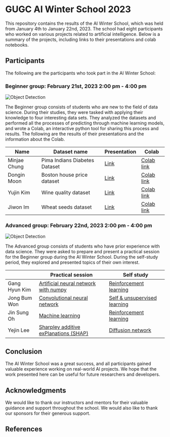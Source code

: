 # GUGC AI Winter School 2023

This repository contains the results of the AI Winter School, which was held from January 4th to January 22nd, 2023. The school had eight participants who worked on various projects related to artificial intelligence. Below is a summary of the projects, including links to their presentations and colab notebooks.



## Participants

The following are the participants who took part in the AI Winter School:

### Beginner group:  February 21st, 2023 2:00 pm - 4:00 pm

![Object Detection](https://example.com/object_detection.jpg)


The Beginner group consists of students who are new to the field of data science. During their studies, they were tasked with applying their knowledge to four interesting data sets. They analyzed the datasets and performed all the processes of predicting through machine learning models, and wrote a Colab, an interactive python tool for sharing this process and results. The following are the results of their presentations and the information about the Colab.

| Name | Dataset name  | Presentation | Colab |
|---|---|---|---|
| Minjae Chung | Pima Indians Diabetes Dataset | [Link](https://docs.google.com/presentation/d/1LjrlKDR2Q2foAKprmz9x9M6ORA0IsY_S/edit?usp=share_link&ouid=101633548124306174896&rtpof=true&sd=true/) | [Colab link](https://colab.research.google.com/drive/1Gv6GZE0Vp_kUNenrUidNISXqgij3ElSz#scrollTo=429dPW_-rOxd) |
| Dongin Moon | Boston house price dataset | [Link](https://docs.google.com/presentation/d/1UBSmXoj5nECZki0xY8XiZuGJ5M2PSC4N/edit?usp=share_link&ouid=101633548124306174896&rtpof=true&sd=true) | [Colab link](https://colab.research.google.com/drive/1bx61CfoTBFOiVThImOkGsZkTe9UtJIhj?usp=sharing#scrollTo=65VwawWn1MTf) |
| Yujin Kim | Wine quality dataset | [Link](https://docs.google.com/presentation/d/1feb8zLfKKg9DMdz-6PK7rX1UlvaKnWIz/edit?usp=share_link&ouid=101633548124306174896&rtpof=true&sd=true) | [Colab link](https://colab.research.google.com/drive/1fyddGSGNTsZd8ZNwZvbOnOq5qEb3cxCu#scrollTo=XKquURHzCPK_) |
| Jiwon Im | Wheat seeds dataset | [Link](https://docs.google.com/presentation/d/1ZL21xC5dGHbDlXwWT18WkHK-lS53PvAs/edit?usp=share_link&ouid=101633548124306174896&rtpof=true&sd=true) | [Colab link](https://colab.research.google.com/drive/1cieX2LOsrgfG33rACMZwCkWJFf6MOoAn?usp=sharing) |


### Advanced group: February 22nd, 2023 2:00 pm - 4:00 pm

![Object Detection](https://example.com/object_detection.jpg)


The Advanced group consists of students who have prior experience with data science. They were asked to prepare and present a practical session for the Beginner group during the AI Winter School. During the self-study period, they explored and presented topics of their own interest.

|  | Practical session  | Self study |
|---|---|---|
| Gang Hyun Kim | [Artificial neural network with numpy](https://docs.google.com/presentation/d/1NC0m9CGLiyM3-BkfdhA_cuImxs7XYNEC/edit?usp=share_link&ouid=101633548124306174896&rtpof=true&sd=true) | [Reinforcement learning](https://example.com/) |
| Jong Bum Won | [Convolutional neural network](https://docs.google.com/presentation/d/1ozVi-X_dxRuFZns-DDqgY1chgtkT7F0H/edit?usp=share_link&ouid=101633548124306174896&rtpof=true&sd=true) | [Self & unsupervised learning](https://docs.google.com/presentation/d/1J-n7tthS0PbkSYyMQNJTPY-whxEWvEKF/edit?usp=share_link&ouid=101633548124306174896&rtpof=true&sd=true) |
| Jin Sung Oh | [Machine learning](https://docs.google.com/presentation/d/1-OWIQHGT8lHRaxU4cSQpLcj2Oyu6hNEH/edit?usp=share_link&ouid=101633548124306174896&rtpof=true&sd=true) | [Reinforcement learning](https://docs.google.com/presentation/d/1BCBYXd6jC7L1DEvFtANZVBi0cRlxG9_O/edit?usp=share_link&ouid=101633548124306174896&rtpof=true&sd=true) |
| Yejin Lee | [Sharpley additive exPlanations (SHAP)](https://docs.google.com/presentation/d/15GQhyZSJBO_NWt8m5O9nUR8a6Jju0-DW/edit?usp=share_link&ouid=101633548124306174896&rtpof=true&sd=true) | [Diffusion network](https://docs.google.com/presentation/d/1xk_8th_iJQpZ_H_SIYefML2dWApkdYw1/edit?usp=share_link&ouid=101633548124306174896&rtpof=true&sd=true) |

## Conclusion

The AI Winter School was a great success, and all participants gained valuable experience working on real-world AI projects. We hope that the work presented here can be useful for future researchers and developers.

## Acknowledgments

We would like to thank our instructors and mentors for their valuable guidance and support throughout the school. We would also like to thank our sponsors for their generous support.

## References
